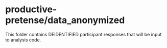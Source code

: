 # productive-pretense/data_anonymized

This folder contains DEIDENTIFIED participant responses that will be input to analysis code.